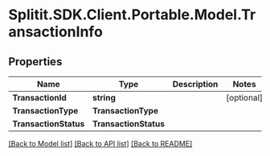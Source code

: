 # Splitit.SDK.Client.Portable.Model.TransactionInfo
## Properties

Name | Type | Description | Notes
------------ | ------------- | ------------- | -------------
**TransactionId** | **string** |  | [optional] 
**TransactionType** | **TransactionType** |  | 
**TransactionStatus** | **TransactionStatus** |  | 

[[Back to Model list]](../README.md#documentation-for-models) [[Back to API list]](../README.md#documentation-for-api-endpoints) [[Back to README]](../README.md)

